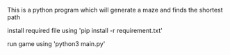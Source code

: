 This is a python program which will generate a maze and finds the shortest path

install required file using 'pip install -r requirement.txt'

run game using 'python3 main.py'
